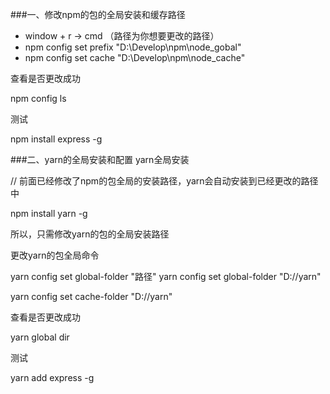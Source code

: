###一、修改npm的包的全局安装和缓存路径
- window + r -> cmd （路径为你想要更改的路径）
 - npm config set prefix "D:\Develop\npm\node_gobal"
- npm config set cache "D:\Develop\npm\node_cache"

查看是否更改成功

npm config ls

测试

npm install express -g


###二、yarn的全局安装和配置
yarn全局安装

// 前面已经修改了npm的包全局的安装路径，yarn会自动安装到已经更改的路径中

npm install yarn -g


所以，只需修改yarn的包的全局安装路径


更改yarn的包全局命令

yarn config set global-folder "路径"
yarn config set global-folder "D://yarn"

yarn config set cache-folder "D://yarn"


查看是否更改成功

yarn global dir

测试

yarn add express -g
